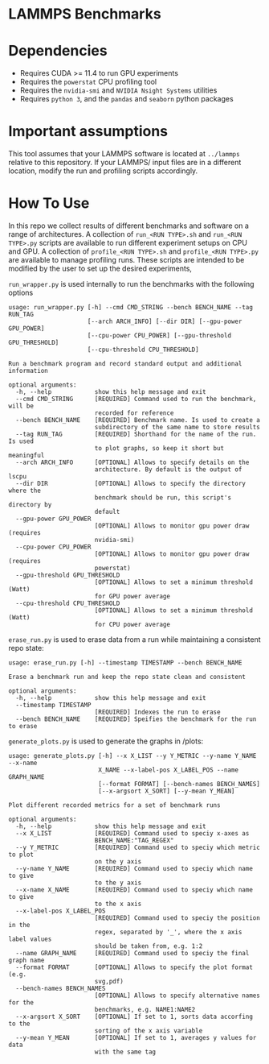 # LAMMPS Benchmarks

# Dependencies

- Requires CUDA >= 11.4 to run GPU experiments
- Requires the `powerstat` CPU profiling tool
- Requires the `nvidia-smi` and `NVIDIA Nsight Systems` utilities
- Requires `python 3`, and the `pandas` and `seaborn` python packages

# Important assumptions

This tool assumes that your LAMMPS software is located at `../lammps` relative to this repository. If your LAMMPS/ input files are in a different location, modify the run and profiling scripts accordingly. 

# How To Use

In this repo we collect results of different benchmarks and software on a range of architectures. 
A collection of `run_<RUN TYPE>.sh` and `run_<RUN TYPE>.py` scripts are available to run different experiment setups on CPU and GPU.
A collection of `profile_<RUN TYPE>.sh` and `profile_<RUN TYPE>.py` are available to manage profiling runs. These scripts are intended to be modified by the user to set up the desired experiments,

`run_wrapper.py` is used internally to run the benchmarks with the following options

```
usage: run_wrapper.py [-h] --cmd CMD_STRING --bench BENCH_NAME --tag RUN_TAG
                      [--arch ARCH_INFO] [--dir DIR] [--gpu-power GPU_POWER]
                      [--cpu-power CPU_POWER] [--gpu-threshold GPU_THRESHOLD]
                      [--cpu-threshold CPU_THRESHOLD]

Run a benchmark program and record standard output and additional information

optional arguments:
  -h, --help            show this help message and exit
  --cmd CMD_STRING      [REQUIRED] Command used to run the benchmark, will be
                        recorded for reference
  --bench BENCH_NAME    [REQUIRED] Benchmark name. Is used to create a
                        subdirectory of the same name to store results
  --tag RUN_TAG         [REQUIRED] Shorthand for the name of the run. Is used
                        to plot graphs, so keep it short but meaningful
  --arch ARCH_INFO      [OPTIONAL] Allows to specify details on the
                        architecture. By default is the output of lscpu
  --dir DIR             [OPTIONAL] Allows to specify the directory where the
                        benchmark should be run, this script's directory by
                        default
  --gpu-power GPU_POWER
                        [OPTIONAL] Allows to monitor gpu power draw (requires
                        nvidia-smi)
  --cpu-power CPU_POWER
                        [OPTIONAL] Allows to monitor gpu power draw (requires
                        powerstat)
  --gpu-threshold GPU_THRESHOLD
                        [OPTIONAL] Allows to set a minimum threshold (Watt)
                        for GPU power average
  --cpu-threshold CPU_THRESHOLD
                        [OPTIONAL] Allows to set a minimum threshold (Watt)
                        for CPU power average
```

`erase_run.py` is used to erase data from a run while maintaining a consistent repo state:

```
usage: erase_run.py [-h] --timestamp TIMESTAMP --bench BENCH_NAME

Erase a benchmark run and keep the repo state clean and consistent

optional arguments:
  -h, --help            show this help message and exit
  --timestamp TIMESTAMP
                        [REQUIRED] Indexes the run to erase
  --bench BENCH_NAME    [REQUIRED] Speifies the benchmark for the run to erase
```

`generate_plots.py` is used to generate the graphs in /plots:

```
usage: generate_plots.py [-h] --x X_LIST --y Y_METRIC --y-name Y_NAME --x-name
                         X_NAME --x-label-pos X_LABEL_POS --name GRAPH_NAME
                         [--format FORMAT] [--bench-names BENCH_NAMES]
                         [--x-argsort X_SORT] [--y-mean Y_MEAN]

Plot different recorded metrics for a set of benchmark runs

optional arguments:
  -h, --help            show this help message and exit
  --x X_LIST            [REQUIRED] Command used to speciy x-axes as
                        BENCH_NAME:"TAG_REGEX"
  --y Y_METRIC          [REQUIRED] Command used to speciy which metric to plot
                        on the y axis
  --y-name Y_NAME       [REQUIRED] Command used to speciy which name to give
                        to the y axis
  --x-name X_NAME       [REQUIRED] Command used to speciy which name to give
                        to the x axis
  --x-label-pos X_LABEL_POS
                        [REQUIRED] Command used to speciy the position in the
                        regex, separated by '_', where the x axis label values
                        should be taken from, e.g. 1:2
  --name GRAPH_NAME     [REQUIRED] Command used to speciy the final graph name
  --format FORMAT       [OPTIONAL] Allows to specify the plot format (e.g.
                        svg,pdf)
  --bench-names BENCH_NAMES
                        [OPTIONAL] Allows to specify alternative names for the
                        benchmarks, e.g. NAME1:NAME2
  --x-argsort X_SORT    [OPTIONAL] If set to 1, sorts data accorfing to the
                        sorting of the x axis variable
  --y-mean Y_MEAN       [OPTIONAL] If set to 1, averages y values for data
                        with the same tag
```
